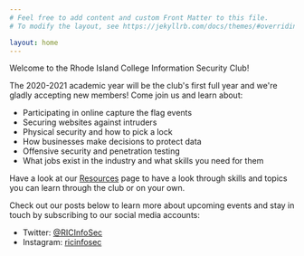 ```yaml
---
# Feel free to add content and custom Front Matter to this file.
# To modify the layout, see https://jekyllrb.com/docs/themes/#overriding-theme-defaults

layout: home
---
```


Welcome to the Rhode Island College Information Security Club!

The 2020-2021 academic year will be the club's first full year and we're gladly accepting new members! Come join us and learn about:
 - Participating in online capture the flag events
 - Securing websites against intruders
 - Physical security and how to pick a lock
 - How businesses make decisions to protect data
 - Offensive security and penetration testing
 - What jobs exist in the industry and what skills you need for them

 Have a look at our [Resources](/resources) page to have a look through skills and topics you can learn through the club or on your own.

 Check out our posts below to learn more about upcoming events and stay in touch by subscribing to our social media accounts:
 - Twitter: [@RICInfoSec](https://twitter.com/RICInfoSec)
 - Instagram: [ricinfosec](https://www.instagram.com/ricinfosec/)